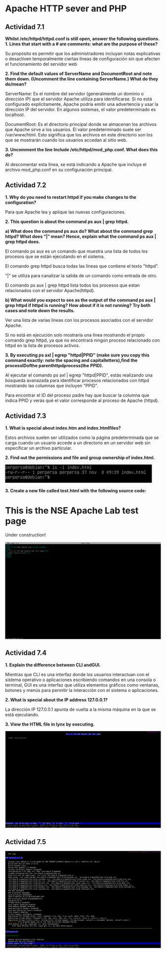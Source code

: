 # Apache HTTP sever and PHP

## Actividad 7.1

**Whilst /etc/httpd/httpd.conf is still open, answer the following questions.**
**1. Lines that start with a # are comments: what are the purpose of these?**

 Su propósito es permitir que los administradores incluyan notas explicativas o desactiven temporalmente ciertas líneas de configuración sin que afecten el funcionamiento del servidor web

**2. Find the default values of ServerName and DocumentRoot and note them down. (Uncomment the line containing ServerName.) What do they do/mean?**

ServerName: Es el nombre del servidor (generalmente un dominio o dirección IP) que el servidor Apache utiliza para identificarse. Si no está configurado explícitamente, Apache podría emitir una advertencia y usar la dirección IP del servidor. En algunos sistemas, el valor predeterminado es localhost.

DocumentRoot: Es el directorio principal donde se almacenan los archivos que Apache sirve a los usuarios. El valor predeterminado suele ser /var/www/html. Esto significa que los archivos en este directorio son los que se mostrarán cuando los usuarios accedan al sitio web.

**3. Uncomment the line Include /etc/httpd/mod_php.conf. What does this do?**

Al descomentar esta línea, se está indicando a Apache que incluya el archivo mod_php.conf en su configuración principal.

## Actividad 7.2

**1. Why do you need to restart httpd if you make changes to the configuration?**

Para que Apache lea y aplique las nuevas configuraciones.

**2. This question is about the command ps aux | grep httpd.**

**a) What does the command ps aux do? What about the command grep httpd? What does “|” mean? Hence, explain what the command ps aux | grep httpd does.**

El comando ps aux es un comando que muestra una lista de todos los procesos que se están ejecutando en el sistema.

El comando grep httpd busca todas las líneas que contiene el texto "httpd".

"|" se utiliza para canalizar la salida de un comando como entrada de otro.

El comando ps aux | grep httpd lista todos los procesos que estan relacionados con el servidor Apache(httpd).

**b) What would you expect to see as the output of the command ps aux | grep httpd if httpd is running? How about if it is not running? Try both cases and note down the results.**

Ver una lista de varias líneas con los procesos asociados con el servidor Apache.

Si no está en ejecución solo mostraría una línea mostrando el propio comando grep httpd, ya que no encontrará ningún proceso relacionado con httpd en la lista de procesos activos.

**3. By executing ps axl | egrep "httpd|PPID" (make sure you copy this command exactly: note the spacing and capitalletters),find the processIDofthe parenthttpdprocess(the PPID).**

Al ejecutar el comando ps axl | egrep "httpd|PPID", estás realizando una búsqueda avanazada para identificar procesos relacionados con httpd mostrando las columnas que incluyen "PPID".

Para encontrar el ID del proceso padre hay que buscar la columna que indica PPID y verás qué el valor corresponde al proceso de Apache (httpd).

## Actividad 7.3

**1. What is special about index.htm and index.htmlfiles?**

Estos archivos suelen ser utilizados como la página predeterminada que se carga cuando un usuario accede a un directorio en un servidor web sin especificar un archivo particular.

**2. Find out the permissions and file and group ownership of index.html.**

![](https://github.com/Sperper/DespliegueDeAplicacionesWeb/blob/master/Imagenes/Ejercicio_7.3.2.png?raw=true)

**3. Create a new file called test.html with the following source code:**

<html>
<head><title>NSE Apache Lab</title></head>
<body>
<h1>This is the NSE Apache Lab test page</h1>
<p>Under construction!</p>
</body>
</html>

![](https://github.com/Sperper/DespliegueDeAplicacionesWeb/blob/master/Imagenes/Ejercicio_7.3.3.png?raw=true)

## Actividad 7.4

**1. Explain the difference between CLI andGUI.**

Mientras que CLI es una interfaz donde los usuarios interactuan con el sistema operativo o aplicaciones escribiendo comandos en una consola o terminal, GUI es una interfaz que utiliza elementos
gráficos como ventanas, botones y menús para permitir la interacción con el sistema o aplicaciones. 

**2. What is special about the IP address 127.0.0.1?**

La dirección IP 127.0.0.1 apunta de vuelta a la misma máquina en la que se está ejecutando.

**3. View the HTML file in lynx by executing.**

![](https://github.com/Sperper/DespliegueDeAplicacionesWeb/blob/master/Imagenes/Ejercicio_7.4.3.png?raw=true)

## Actividad 7.5

![](https://github.com/Sperper/DespliegueDeAplicacionesWeb/blob/master/Imagenes/Ejercicio_7.5.png?raw=true)